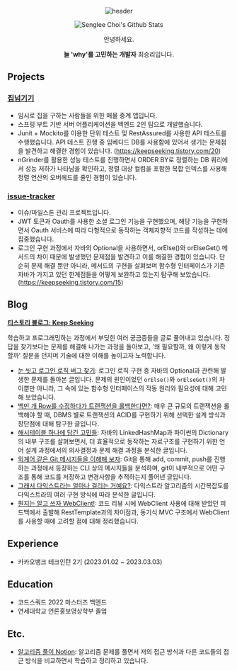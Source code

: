 <div align='center'>

![header](https://capsule-render.vercel.app/api?type=waving&color=gradient&height=300&section=header&text=Senglee%20Choi%27s&fontSize=70&animation=fadeIn)

![Senglee Choi's Github Stats](https://github-readme-stats.vercel.app/api?username=street62&hide=stars&count_private=true)
    
안녕하세요.

**늘 'why'를 고민하는 개발자** 최승리입니다.
    
</div>




## Projects
### [집넘기기](https://github.com/jminie-o8o/Home-Rent-App)
- 임시로 집을 구하는 사람들을 위한 매물 중계 앱입니다.
- 스프링 부트 기반 서버 어플리케이션을 백엔드 2인 팀으로 개발했습니다.
- Junit + Mockito를 이용한 단위 테스트 및 RestAssured를 사용한 API 테스트를 수행했습니다. API 테스트 진행 중 임베디드 DB를 사용함에 있어서 생기는 문제점을 발견하고 해결한 경험이 있습니다. (https://keepseeking.tistory.com/20)
- nGrinder를 활용한 성능 테스트를 진행하면서 ORDER BY로 정렬하는 DB 쿼리에서 성능 저하가 나타남을 확인하고, 정렬 대상 컬럼을 포함한 복합 인덱스를 사용해 정렬 연산의 오버헤드를 줄인 경험이 있습니다.



### [issue-tracker](https://github.com/jminie-o8o/issue-tracker)
- 이슈/마일스톤 관리 프로젝트입니다.
- JWT 토큰과 Oauth를 사용한 소셜 로그인 기능을 구현했으며, 해당 기능을 구현하면서 Oauth 서비스에 따라 다형적으로 동작하는 객체지향적 코드를 작성하는 데에 집중했습니다.
- 로그인 구현 과정에서 자바의 Optional을 사용하면서, orElse()와 orElseGet() 메서드의 차이 때문에 발생했던 문제점을 발견하고 이를 해결한 경험이 있습니다. 단순히 문제 해결 뿐만 아니라, 메서드의 구현을 살펴보며 함수형 인터페이스가 기존 자바가 가지고 있던 한계점들을 어떻게 보완하고 있는지 탐구해 보았습니다. (https://keepseeking.tistory.com/15)



## Blog
**[티스토리 블로그: Keep Seeking](https://keepseeking.tistory.com/)**

학습하고 프로그래밍하는 과정에서 부딪힌 여러 궁금증들을 글로 풀어내고 있습니다. 정답을 찾기보다는 문제를 해결해 나가는 과정을 돌아보고, '왜 필요할까, 왜 이렇게 동작할까' 질문을 던지며 기술에 대한 이해를 높이고자 노력합니다.

- [눈 씻고 로그인 로직 버그 찾기](https://keepseeking.tistory.com/15): 로그인 로직 구현 중 자바의 Optional과 관련해 발생한 문제를 돌아본 글입니다. 문제의 원인이었던 `orElse()`와 `orElseGet()`의 차이뿐만 아니라, 그 속에 있는 함수형 인터페이스의 작동 원리와 필요성에 대해 고민해 보았습니다.
- [백만 개 Row를 수정하다가 트랜잭션을 롤백한다면?](https://keepseeking.tistory.com/18): 매우 큰 규모의 트랜잭션을 롤백해야 할 때, DBMS 별로 트랜잭션의 ACID를 구현하기 위해 선택한 설계 방식과 장단점에 대해 탐구한 글입니다.
- [해시테이블 하나에 담긴 고민들](https://keepseeking.tistory.com/19): 자바의 LinkedHashMap과 파이썬의 Dictionary의 내부 구조를 살펴보면서, 더 효율적으로 동작하는 자료구조를 구현하기 위한 언어 설계 과정에서의 의사결정과 문제 해결 과정을 분석한 글입니다.
- [외계어 같은 Git 메시지들을 이해해 보자](https://keepseeking.tistory.com/17): Git을 통해 add, commit, push를 진행하는 과정에서 등장하는 CLI 상의 메시지들을 분석하며, git이 내부적으로 어떤 구조를 통해 코드를 저장하고 변경사항을 추적하는지 풀어낸  글입니다.
- [그래서 다익스트라는 얼마나 걸리는 거예요?](https://keepseeking.tistory.com/14): 다익스트라 알고리즘의 시간복잡도를 다익스트라의 여러 구현 방식에 따라 분석한 글입니다.
- [뭔지는 알고 쓰자 WebClient!](https://keepseeking.tistory.com/13): 코드 리뷰 시에 WebClient 사용에 대해 받았던 피드백에서 출발해 RestTemplate과의 차이점과, 동기식 MVC 구조에서 WebClient를 사용할 때에 고려할 점에 대해 정리했습니다.

## Experience
- 카카오뱅크 테크인턴 2기 (2023.01.02 ~ 2023.03.03)

## Education
- 코드스쿼드 2022 마스터즈 백엔드
- 연세대학교 언론홍보영상학부 졸업


## Etc.
- [알고리즘 풀이 Notion](https://psychedelic-turquoise-a2a.notion.site/31689a227add42d8b8a3a2e6b558e499): 알고리즘 문제를 풀면서 저의 접근 방식과 다른 코드들의 접근 방식을 비교하면서 학습하고 정리하고 있습니다.






<!--
**street62/street62** is a ✨ _special_ ✨ repository because its `README.md` (this file) appears on your GitHub profile.

Here are some ideas to get you started:

- 🔭 I’m currently working on ...
- 🌱 I’m currently learning ...
- 👯 I’m looking to collaborate on ...
- 🤔 I’m looking for help with ...
- 💬 Ask me about ...
- 📫 How to reach me: ...
- 😄 Pronouns: ...
- ⚡ Fun fact: ...
-->
